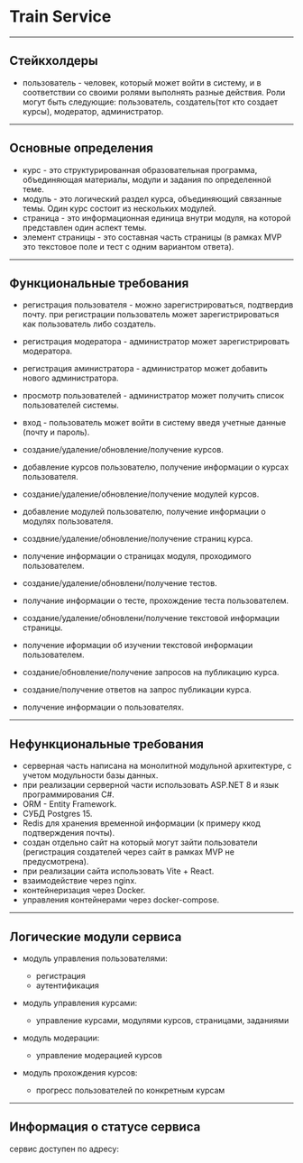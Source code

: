 # Train Service

---

## Стейкхолдеры
* пользователь - человек, который может войти в систему, и в соответствии со своими ролями выполнять разные действия. Роли могут быть следующие: пользователь, создатель(тот кто создает курсы), модератор, администратор.

---

## Основные определения

* курс - это структурированная образовательная программа, объединяющая материалы, модули и задания по определенной теме.
* модуль - это логический раздел курса, объединяющий связанные темы. Один курс состоит из нескольких модулей.
* страница - это информационная единица внутри модуля, на которой представлен один аспект темы.
* элемент страницы - это составная часть страницы (в рамках MVP это текстовое поле и тест с одним вариантом ответа).

---

## Функциональные требования
* регистрация пользователя - можно зарегистрироваться, подтвердив почту. при регистрации пользователь может зарегистрироваться как пользователь либо создатель.
* регистрация модератора - администратор может зарегистрировать модератора.
* регистрация аминистратора - администратор может добавить нового администратора.
* просмотр пользователей - администратор может получить список пользователей системы.
* вход - пользователь может войти в систему введя учетные данные (почту и пароль).

* создание/удаление/обновление/получение курсов.
* добавление курсов пользователю, получение информации о курсах пользователя.
* создание/удаление/обновление/получение модулей курсов.
* добавление модулей пользователю, получение информации о модулях пользователя.
* создвние/удаление/обновление/получение страниц курса.
* получение информации о страницах модуля, проходимого пользователем.
* создание/удаление/обновлени/получение тестов.
* получание информации о тесте, прохождение теста пользователем.
* создание/удаление/обновлени/получение текстовой информации страницы.
* получение иформации об изучении текстовой информации пользователем.
* создание/обновление/получение запросов на публикацию курса.
* создание/получение ответов на запрос публикации курса.
* получение информации о пользователях.

---

## Нефункциональные требования
* серверная часть написана на монолитной модульной архитектуре, с учетом модульности базы данных.
* при реализации серверной части использовать ASP.NET 8 и язык программирования C#.
* ORM - Entity Framework.
* СУБД Postgres 15.
* Redis для хранения временной информации (к примеру ккод подтверждения почты).
* создан отдельно сайт на который могут зайти пользователи (регистрация создателей через сайт в рамках MVP не предусмотрена).
* при реализации сайта использовать Vite + React.
* взаимодействие через nginx.
* контейнеризация через Docker.
* управления контейнерами через docker-compose.

---

## Логические модули сервиса

* модуль управления пользователями:
    * регистрация 
    * аутентификация

* модуль управления курсами:
    * управление курсами, модулями курсов, страницами, заданиями

* модуль модерации:
    * управление модерацией курсов

* модуль прохождения курсов:
    * прогресс пользователей по конкретным курсам

---

## Информация о статусе сервиса

сервис доступен по адресу: